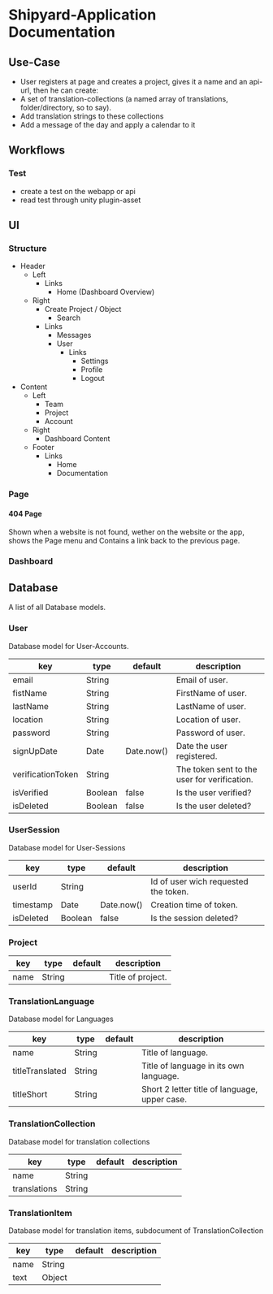# Shipyard-Application Documentation

## Use-Case

- User registers at page and creates a project, gives it a name and an api-url, then he can create:
- A set of translation-collections (a named array of translations, folder/directory, so to say).
- Add translation strings to these collections
- Add a message of the day and apply a calendar to it

## Workflows

### Test

- create a test on the webapp or api
- read test through unity plugin-asset

## UI

### Structure

- Header
  - Left
    - Links
      - Home (Dashboard Overview)
  - Right
    - Create Project / Object
      - Search
    - Links
      - Messages
      - User
        - Links
          - Settings
          - Profile
          - Logout
- Content
  - Left
    - Team
    - Project
    - Account
  - Right
    - Dashboard Content
  - Footer
    - Links
      - Home
      - Documentation

### Page

#### 404 Page
Shown when a website is not found, wether on the website or the app, shows the Page menu and Contains a link back to the previous page.

### Dashboard

## Database

A list of all Database models.

### User

Database model for User-Accounts.

| key               | type    | default    | description                                  |
| ----------------- | ------- | ---------- | -------------------------------------------- |
| email             | String  |            | Email of user.                               |
| fistName          | String  |            | FirstName of user.                           |
| lastName          | String  |            | LastName of user.                            |
| location          | String  |            | Location of user.                            |
| password          | String  |            | Password of user.                            |
| signUpDate        | Date    | Date.now() | Date the user registered.                    |
| verificationToken | String  |            | The token sent to the user for verification. |
| isVerified        | Boolean | false      | Is the user verified?                        |
| isDeleted         | Boolean | false      | Is the user deleted?                         |

### UserSession

Database model for User-Sessions

| key       | type    | default    | description                          |
| --------- | ------- | ---------- | ------------------------------------ |
| userId    | String  |            | Id of user wich requested the token. |
| timestamp | Date    | Date.now() | Creation time of token.              |
| isDeleted | Boolean | false      | Is the session deleted?              |

### Project

| key  | type   | default | description       |
| ---- | ------ | ------- | ----------------- |
| name | String |         | Title of project. |

### TranslationLanguage

Database model for Languages

| key             | type   | default | description                                   |
| --------------- | ------ | ------- | --------------------------------------------- |
| name            | String |         | Title of language.                            |
| titleTranslated | String |         | Title of language in its own language.        |
| titleShort      | String |         | Short 2 letter title of language, upper case. |

### TranslationCollection

Database model for translation collections

| key          | type   | default | description |
| ------------ | ------ | ------- | ----------- |
| name         | String |         |             |
| translations | String |         |             |

### TranslationItem

Database model for translation items, subdocument of TranslationCollection

| key  | type   | default | description |
| ---- | ------ | ------- | ----------- |
| name | String |         |             |
| text | Object |         |             |